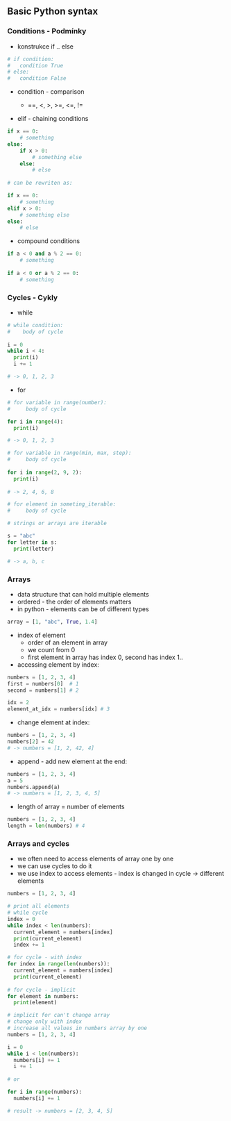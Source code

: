## Basic Python syntax

### Conditions - Podmínky

- konstrukce if .. else
``` python
# if condition:
#   condition True
# else:
#   condition False
```
- condition - comparison
  - ==, <, >, >=, <=, !=

- elif - chaining conditions
``` python
if x == 0:
    # something
else:
    if x > 0:
        # something else
    else:
        # else
        
# can be rewriten as:

if x == 0:
    # something
elif x > 0:
    # something else
else:
    # else
```
- compound conditions
``` python
if a < 0 and a % 2 == 0:
    # something
    
if a < 0 or a % 2 == 0:
    # something
```


### Cycles - Cykly
- while
``` python
# while condition:
#    body of cycle
 
i = 0
while i < 4:
  print(i)
  i += 1

# -> 0, 1, 2, 3
```
- for
``` python
# for variable in range(number):
#     body of cycle

for i in range(4):
  print(i)

# -> 0, 1, 2, 3

# for variable in range(min, max, step):
#     body of cycle
  
for i in range(2, 9, 2):
  print(i)
  
# -> 2, 4, 6, 8

# for element in someting_iterable:
#     body of cycle

# strings or arrays are iterable

s = "abc"
for letter in s:
  print(letter)

# -> a, b, c
```

### Arrays
- data structure that can hold multiple elements
- ordered - the order of elements matters
- in python - elements can be of different types

``` python
array = [1, "abc", True, 1.4]
```
- index of element 
  - order of an element in array
  - we count from 0
  - first element in array has index 0, second has index 1..
- accessing element by index:
``` python 
numbers = [1, 2, 3, 4]
first = numbers[0]  # 1
second = numbers[1] # 2

idx = 2
element_at_idx = numbers[idx] # 3
```
- change element at index:
``` python
numbers = [1, 2, 3, 4]
numbers[2] = 42 
# -> numbers = [1, 2, 42, 4]
```
- append - add new element at the end:
``` python 
numbers = [1, 2, 3, 4]
a = 5
numbers.append(a)
# -> numbers = [1, 2, 3, 4, 5]
```
- length of array = number of elements
``` python
numbers = [1, 2, 3, 4]
length = len(numbers) # 4
```

### Arrays and cycles

- we often need to access elements of array one by one
- we can use cycles to do it
- we use index to access elements - index is changed in cycle -> different elements
``` python
numbers = [1, 2, 3, 4]

# print all elements
# while cycle
index = 0
while index < len(numbers):
  current_element = numbers[index]
  print(current_element)
  index += 1

# for cycle - with index
for index in range(len(numbers)):
  current_element = numbers[index]
  print(current_element)
  
# for cycle - implicit
for element in numbers:
  print(element)

# implicit for can't change array
# change only with index
# increase all values in numbers array by one
numbers = [1, 2, 3, 4]

i = 0
while i < len(numbers):
  numbers[i] += 1
  i += 1
  
# or

for i in range(numbers):
  numbers[i] += 1

# result -> numbers = [2, 3, 4, 5]

```



